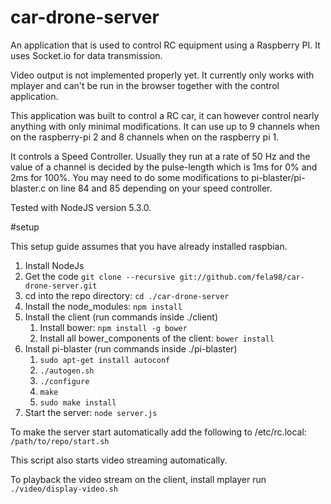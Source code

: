 # car-drone-server
An application that is used to control RC equipment using a Raspberry PI. It uses Socket.io for data transmission.

Video output is not implemented properly yet. It currently only works with mplayer and can't be run in the browser together with the control application.

This application was built to control a RC car, it can however control nearly anything with only minimal modifications. It can use up to 9 channels when on the raspberry-pi 2 and 8 channels when on the raspberry pi 1.

It controls a Speed Controller. Usually they run at a rate of 50 Hz and the value of a channel is decided by the pulse-length which is 1ms for 0% and 2ms for 100%. You may need to do some modifications to pi-blaster/pi-blaster.c on line 84 and 85 depending on your speed controller.

Tested with NodeJS version 5.3.0.

#setup

This setup guide assumes that you have already installed raspbian.

1. Install NodeJs
2. Get the code `git clone --recursive git://github.com/fela98/car-drone-server.git`
3. cd into the repo directory: `cd ./car-drone-server`
4. Install the node_modules: `npm install`
5. Install the client (run commands inside ./client)
	1. Install bower: `npm install -g bower`
	2. Install all bower_components of the client: `bower install`
7. Install pi-blaster (run commands inside ./pi-blaster)
	1. `sudo apt-get install autoconf`
	2. `./autogen.sh`
	3. `./configure`
	4. `make`
	5. `sudo make install`
8. Start the server: `node server.js`

To make the server start automatically add the following to /etc/rc.local:
`/path/to/repo/start.sh`

This script also starts video streaming automatically.

To playback the video stream on the client, install mplayer run `./video/display-video.sh`